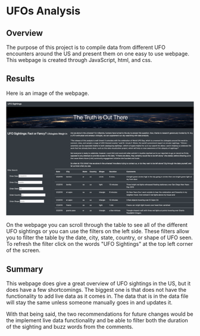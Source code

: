 # UFOs Analysis

## Overview

The purpose of this project is to compile data from different UFO encounters around the US and present them on one easy to use webpage.
This webpage is created through JavaScript, html, and css.

## Results

Here is an image of the webpage.

![](static/images/UFO_site.png)

On the webpage you can scroll through the table to see all of the different UFO sightings or you can use the filters on the left side. These filters allow you to filter the table by the date, city, state, country, or shape of UFO seen. To refresh the filter click on the words "UFO Sightings" at the top left corner of the screen.

## Summary

This webpage does give a great overview of UFO sightings in the US, but it does have a few shortcomings. The biggest one is that does not have the functionality to add live data as it comes in. The data that is in the data file will stay the same unless someone manually goes in and updates it.

With that being said, the two recommendations for future changes would be the implement live data functionality and be able to filter both the duration of the sighting and buzz words from the comments.
